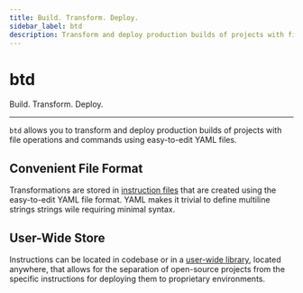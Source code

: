 ```yaml
---
title: Build. Transform. Deploy.
sidebar_label: btd
description: Transform and deploy production builds of projects with file operations and commands using easy to write YAML files.
---
```


# btd

<div style={{fontSize: '1.75rem'}}>Build. Transform. Deploy.</div>

---

`btd` allows you to transform and deploy production builds of projects with file operations and commands using easy-to-edit YAML files.

## Convenient File Format

Transformations are stored in [instruction files](/file-format/) that are created using the easy-to-edit YAML file format. YAML makes it trivial to define multiline strings strings wile requiring minimal syntax.

## User-Wide Store

Instructions can be located in codebase or in a [user-wide library](/the-library/), located anywhere, that allows for the separation of open-source projects from the specific instructions for deploying them to proprietary environments.

